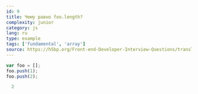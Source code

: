 ```yaml
---
id: 9
title: Чему равно foo.length?
complexity: junior
category: js
lang: ru
type: example
tags: ['fundamental', 'array']
source: https://h5bp.org/Front-end-Developer-Interview-Questions/translations/russian/#js
---
```

```js
var foo = [];
foo.push(1);
foo.push(2);
```
```js
  2
```